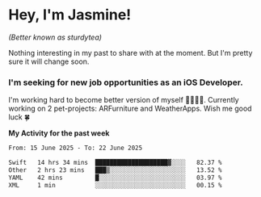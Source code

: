 # Hey, I'm Jasmine!
_(Better known as sturdytea)_

Nothing interesting in my past to share with at the moment. 
But I'm pretty sure it will change soon.

### I'm seeking for new job opportunities as an iOS Developer. 

I'm working hard to become better version of myself 🙇‍♀🏋️‍♀️. 
Currently working on 2 pet-projects: ARFurniture and WeatherApps. 
Wish me good luck 🍀

**My Activity for the past week**

<!--START_SECTION:waka-->

```txt
From: 15 June 2025 - To: 22 June 2025

Swift   14 hrs 34 mins  ████████████████████▓░░░░   82.37 %
Other   2 hrs 23 mins   ███▒░░░░░░░░░░░░░░░░░░░░░   13.52 %
YAML    42 mins         █░░░░░░░░░░░░░░░░░░░░░░░░   03.97 %
XML     1 min           ░░░░░░░░░░░░░░░░░░░░░░░░░   00.15 %
```

<!--END_SECTION:waka-->
